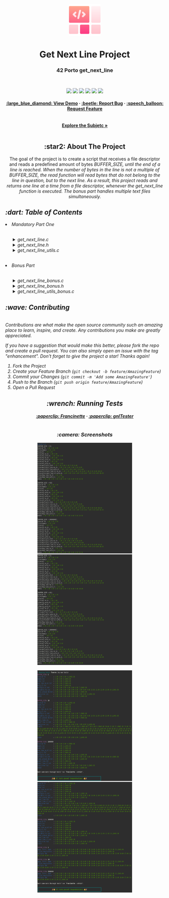 <div align="center">
  <!-- Logo -->
  <a href="https://github.com/knoxvillie/libft">
  <img src="images/logo.png" alt="Logo" width="100" height="100">
  </a>

  <!-- Project Name -->
  <h1>Get Next Line Project</h1>

  <!-- Short Description -->
  <h3>42 Porto get_next_line</h3>
</br>

  <!-- Badges -->
  <p>
    <img src="https://img.shields.io/badge/score-125%20%2F%20100-success?style=for-the-badge" />
    <img src="https://img.shields.io/github/repo-size/knoxvillie/get_next_line?style=for-the-badge&logo=github">
    <img src="https://img.shields.io/github/languages/count/knoxvillie/get_next_line?style=for-the-badge&logo=" />
    <img src="https://img.shields.io/github/languages/top/knoxvillie/get_next_line?style=for-the-badge" />
    <img src="https://img.shields.io/github/last-commit/knoxvillie/get_next_line?style=for-the-badge" />
    <img src="https://img.shields.io/badge/NORMINETTE-3.3.51-blue?style=for-the-badge&logo=" />
  </p>

  <!-- Tree -->
<h4>
    <a href="https://github.com/knoxvillie/libft" target="_blank">:large_blue_diamond: View Demo</a>
  <span> · </span>
    <a href="https://github.com/knoxvillie/libft" target="_blank">:beetle: Report Bug</a>
  <span> · </span>
    <a href="https://github.com/knoxvillie/libft" target="_blank">:speech_balloon: Request Feature</a>
</h4>

  <!-- Subject -->
</br>
  <a href="subject.pdf"><strong>Explore the Subjetc »</strong></a>
</br>
</br>

  <h2>:star2: About The Project</h2>
  <p>
   The goal of the project is to create a script that receives a file descriptor and reads a predefined amount of bytes <em>BUFFER_SIZE</me>, until the end of a line is reached. When the number of bytes in the line is not a multiple of <em>BUFFER_SIZE</me>, the read function will read bytes that do not belong to the line in question, but to the next line. As a result, this project reads and returns one line at a time from a file descriptor, whenever the get_next_line function is executed.
  The bonus part handles multiple text files simultaneously.
  </p>
</div>

<div>
  <h2>:dart: Table of Contents</h2>
  <li>Mandatory Part One</li>
  </br>
  <ul>
  <details>
    <summary>get_next_line.c</summary>
    <p>Checks and reads the contents of the file descriptor to the end of the line one line at a time.</p>
    </details>
  <details>
    <summary>get_next_line.h</summary>
    <p>Header of the project</p>
    </details>
  <details>
    <summary>get_next_line_utils.c</summary>
    <p>General purpose functions. Check out the individual documentation <a href="https://github.com/knoxvillie/libft" target="_blank">here.</a></p>
    </details>
  </ul>

  </br>
  <li>Bonus Part</li>
  </br>
  <ul>
  <details>
    <summary>get_next_line_bonus.c</summary>
    <p>Checks and reads the contents of multiple file descriptors at the same time.</p>
    </details>
  <details>
    <summary>get_next_line_bonus.h</summary>
    <p>Bonus Header</p>
    </details>
  <details>
    <summary>get_next_line_utils_bonus.c</summary>
    <p>General purpose functions. Check out the individual documentation <a href="https://github.com/knoxvillie/libft" target="_blank">here.</a></p>
    </details>
  </ul>
</div>

 <!-- Contributing -->
<h2>:wave: Contributing</h2>
</br>
Contributions are what make the open source community such an amazing place to learn, inspire, and create. Any contributions you make are greatly appreciated.

If you have a suggestion that would make this better, please fork the repo and create a pull request. You can also simply open an issue with the tag "enhancement".
Don't forget to give the project a star! Thanks again!

1. Fork the Project
2. Create your Feature Branch (`git checkout -b feature/AmazingFeature`)
3. Commit your Changes (`git commit -m 'Add some AmazingFeature'`)
4. Push to the Branch (`git push origin feature/AmazingFeature`)
5. Open a Pull Request


<h2 align="center">:wrench: Running Tests</h2>
<h4 align="center">
  <a href="https://github.com/xicodomingues/francinette" target="_blank">:paperclip: Francinette</a>
<span> · </span>
  <a href="https://github.com/Tripouille/gnlTester" target="_blank">:paperclip: gnlTester</a>
<br/>
<br/>
</h4>
<h3 align="center">:camera: Screenshots</h3>
<p align="center">
  <img src="images/pic1.png" alt="Libft-Unit-Test" width="300" height="350"/>
  <img src="images/pic3.png" alt="Libft-Unit-Test" width="300" height="350"/>
  </p>
<p align="center">
  <img src="images/pic2.png" alt="Libft-Unit-Test" width="300" height="350"/>
  <img src="images/pic4.png" alt="Libft-Unit-Test" width="300" height="350"/>
</p>



